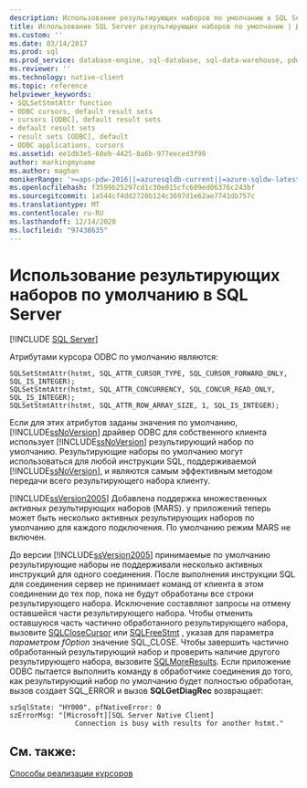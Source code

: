 ```yaml
---
description: Использование результирующих наборов по умолчанию в SQL Server
title: Использование SQL Server результирующих наборов по умолчанию | Документация Майкрософт
ms.custom: ''
ms.date: 03/14/2017
ms.prod: sql
ms.prod_service: database-engine, sql-database, sql-data-warehouse, pdw
ms.reviewer: ''
ms.technology: native-client
ms.topic: reference
helpviewer_keywords:
- SQLSetStmtAttr function
- ODBC cursors, default result sets
- cursors [ODBC], default result sets
- default result sets
- result sets [ODBC], default
- ODBC applications, cursors
ms.assetid: ee1db3e5-60eb-4425-8a6b-977eeced3f98
author: markingmyname
ms.author: maghan
monikerRange: '>=aps-pdw-2016||=azuresqldb-current||=azure-sqldw-latest||>=sql-server-2016||>=sql-server-linux-2017||=azuresqldb-mi-current'
ms.openlocfilehash: f3599b25297cd1c30e015cfc609ed06376c243bf
ms.sourcegitcommit: 1a544cf4dd2720b124c3697d1e62ae7741db757c
ms.translationtype: MT
ms.contentlocale: ru-RU
ms.lasthandoff: 12/14/2020
ms.locfileid: "97438635"
---
```

# <a name="using-sql-server-default-result-sets"></a>Использование результирующих наборов по умолчанию в SQL Server
[!INCLUDE [SQL Server](../../../includes/applies-to-version/sql-asdb-asdbmi-asa-pdw.md)]

  Атрибутами курсора ODBC по умолчанию являются:  
  
```  
SQLSetStmtAttr(hstmt, SQL_ATTR_CURSOR_TYPE, SQL_CURSOR_FORWARD_ONLY, SQL_IS_INTEGER);  
SQLSetStmtAttr(hstmt, SQL_ATTR_CONCURRENCY, SQL_CONCUR_READ_ONLY, SQL_IS_INTEGER);  
SQLSetStmtAttr(hstmt, SQL_ATTR_ROW_ARRAY_SIZE, 1, SQL_IS_INTEGER);  
```  
  
 Если для этих атрибутов заданы значения по умолчанию, [!INCLUDE[ssNoVersion](../../../includes/ssnoversion-md.md)] драйвер ODBC для собственного клиента использует [!INCLUDE[ssNoVersion](../../../includes/ssnoversion-md.md)] результирующий набор по умолчанию. Результирующие наборы по умолчанию могут использоваться для любой инструкции SQL, поддерживаемой [!INCLUDE[ssNoVersion](../../../includes/ssnoversion-md.md)], и являются самым эффективным методом передачи всего результирующего набора клиенту.  
  
 [!INCLUDE[ssVersion2005](../../../includes/ssversion2005-md.md)] Добавлена поддержка множественных активных результирующих наборов (MARS). у приложений теперь может быть несколько активных результирующих наборов по умолчанию для каждого подключения. По умолчанию режим MARS не включен.  
  
 До версии [!INCLUDE[ssVersion2005](../../../includes/ssversion2005-md.md)] принимаемые по умолчанию результирующие наборы не поддерживали несколько активных инструкций для одного соединения. После выполнения инструкции SQL для соединения сервер не принимает команд от клиента в этом соединении до тех пор, пока не будут обработаны все строки результирующего набора. Исключение составляют запросы на отмену оставшейся части результирующего набора. Чтобы отменить оставшуюся часть частично обработанного результирующего набора, вызовите [SQLCloseCursor](../../../relational-databases/native-client-odbc-api/sqlclosecursor.md) или [SQLFreeStmt](../../../relational-databases/native-client-odbc-api/sqlfreestmt.md) , указав для параметра *параметром fOption* значение SQL_CLOSE. Чтобы завершить частично обработанный результирующий набор и проверить наличие другого результирующего набора, вызовите [SQLMoreResults](../../../relational-databases/native-client-odbc-api/sqlmoreresults.md). Если приложение ODBC пытается выполнить команду в обработчике соединения до того, как результирующий набор по умолчанию будет полностью обработан, вызов создает SQL_ERROR и вызов **SQLGetDiagRec** возвращает:  
  
```  
szSqlState: "HY000", pfNativeError: 0  
szErrorMsg: "[Microsoft][SQL Server Native Client]  
                Connection is busy with results for another hstmt."  
```  
  
## <a name="see-also"></a>См. также:  
 [Способы реализации курсоров](../../../relational-databases/native-client-odbc-cursors/implementation/how-cursors-are-implemented.md)  
  
  
